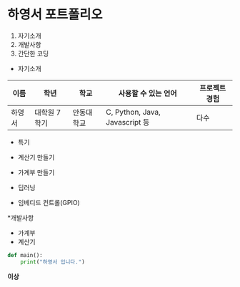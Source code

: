 # 하영서 포트폴리오

1. 자기소개
2. 개발사항
3. 간단한 코딩

* 자기소개

이름|학년|학교|사용할 수 있는 언어|프로젝트 경험|
---|---|---|---|---|
하영서|대학원 7학기|안동대학교|C, Python, Java, Javascript 등|다수|

* 특기

* 계산기 만들기
 * 가계부 만들기
  * 딥러닝
   * 임베디드 컨트롤(GPIO)

*개발사항
   - 가계부
   - 계산기

```python
def main():
    print("하영서 입니다.")
```

**이상**